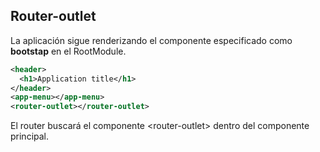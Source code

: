 ## Router-outlet

La aplicación sigue renderizando el componente especificado como **bootstap** en el RootModule.

```xml
<header>
  <h1>Application title</h1>
</header>
<app-menu></app-menu>
<router-outlet></router-outlet>
```

El router buscará el componente &lt;router-outlet&gt; dentro del componente principal.




